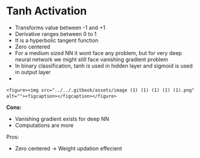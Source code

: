 # Tanh Activation

* &#x20;Transforms value between -1 and +1
* Derivative ranges between 0 to 1
* It is a hyperbolic tangent function
* Zero centered
* For a medium sized NN it wont face any problem, but for very deep neural network we might still face vanishing gradient problem
* In binary classification, tanh is used in hidden layer and sigmoid is used in output layer
*

    <figure><img src="../../.gitbook/assets/image (1) (1) (1) (1) (1).png" alt=""><figcaption></figcaption></figure>

**Cons:**

* Vanishing gradient exists for deep NN
* Computations are more

Pros:

* Zero centered -> Weight updation effecient
